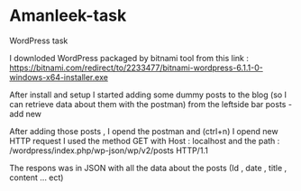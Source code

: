 # Amanleek-task
WordPress task

I downloded WordPress packaged by bitnami tool from this link : https://bitnami.com/redirect/to/2233477/bitnami-wordpress-6.1.1-0-windows-x64-installer.exe

After install and setup I started adding some dummy posts to the blog (so I can retrieve  data about them with the postman) from the leftside bar
posts - add new

After adding those posts , I opend the postman and (ctrl+n) I opend new HTTP request
I used the method GET
with Host : localhost
and the path : /wordpress/index.php/wp-json/wp/v2/posts HTTP/1.1

The respons was in JSON with all the data about the posts (Id , date , title , content ... ect)
